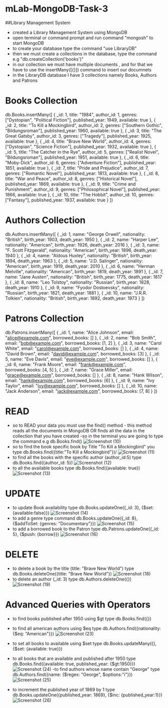 # mLab-MongoDB-Task-3

##Library Management System
- created a Library Management System using MongoDB
- open terminal or command prompt and run command "mongosh" to start MongoDB
- to create your database type the command "use LibraryDB"
- then we must create a collections in the database, type the command e.g "db.createCollection('books')"
- in our collection we must have multiple documents , and for that we have to use the insertMany([{}]) command to insert our documnets
- in the LibraryDB database I have 3 collections namely Books, Authors and Patrons

# Books Collection
 db.Books.insertMany([ { _id: 1, title: "1984", author_id: 1, genres: ["Dystopian", "Political Fiction"], published_year: 1949, available: true }, { _id: 2, title: "To Kill a Mockingbird", author_id: 2, genres: ["Southern Gothic", "Bildungsroman"], published_year: 1960, available: true }, { _id: 3, title: "The Great Gatsby", author_id: 3, genres: ["Tragedy"], published_year: 1925, available: true }, { _id: 4, title: "Brave New World", author_id: 4, genres: ["Dystopian", "Science Fiction"], published_year: 1932, available: true }, { _id: 5, title: "The Catcher in the Rye", author_id: 5, genres: ["Realist Novel", "Bildungsroman"], published_year: 1951, available: true }, { _id: 6, title: "Moby-Dick", author_id: 6, genres: ["Adventure Fiction"], published_year: 1851, available: true }, { _id: 7, title: "Pride and Prejudice", author_id: 7, genres: ["Romantic Novel"], published_year: 1813, available: true }, { _id: 8, title: "War and Peace", author_id: 8, genres: ["Historical Novel"], published_year: 1869, available: true }, { _id: 9, title: "Crime and Punishment", author_id: 9, genres: ["Philosophical Novel"], published_year: 1866, available: true }, { _id: 10, title: "The Hobbit", author_id: 10, genres: ["Fantasy"], published_year: 1937, available: true } ])

 # Authors Collection
 db.Authors.insertMany([ { _id: 1, name: "George Orwell", nationality: "British", birth_year: 1903, death_year: 1950 }, { _id: 2, name: "Harper Lee", nationality: "American", birth_year: 1926, death_year: 2016 }, { _id: 3, name: "F. Scott Fitzgerald", nationality: "American", birth_year: 1896, death_year: 1940 }, { _id: 4, name: "Aldous Huxley", nationality: "British", birth_year: 1894, death_year: 1963 }, { _id: 5, name: "J.D. Salinger", nationality: "American", birth_year: 1919, death_year: 2010 }, { _id: 6, name: "Herman Melville", nationality: "American", birth_year: 1819, death_year: 1891 }, { _id: 7, name: "Jane Austen", nationality: "British", birth_year: 1775, death_year: 1817 }, { _id: 8, name: "Leo Tolstoy", nationality: "Russian", birth_year: 1828, death_year: 1910 }, { _id: 9, name: "Fyodor Dostoevsky", nationality: "Russian", birth_year: 1821, death_year: 1881 }, { _id: 10, name: "J.R.R. Tolkien", nationality: "British", birth_year: 1892, death_year: 1973 } ])

# Patrons Collection
 db.Patrons.insertMany([ { _id: 1, name: "Alice Johnson", email: "alice@example.com", borrowed_books: [] }, { _id: 2, name: "Bob Smith", email: "bob@example.com", borrowed_books: [1, 2] }, { _id: 3, name: "Carol White", email: "carol@example.com", borrowed_books: [] }, { _id: 4, name: "David Brown", email: "david@example.com", borrowed_books: [3] }, { _id: 5, name: "Eve Davis", email: "eve@example.com", borrowed_books: [] }, { _id: 6, name: "Frank Moore", email: "frank@example.com", borrowed_books: [4, 5] }, { _id: 7, name: "Grace Miller", email: "grace@example.com", borrowed_books: [] }, { _id: 8, name: "Hank Wilson", email: "hank@example.com", borrowed_books: [6] }, { _id: 9, name: "Ivy Taylor", email: "ivy@example.com", borrowed_books: [] }, { _id: 10, name: "Jack Anderson", email: "jack@example.com", borrowed_books: [7, 8] } ])

 # READ
 - so to READ your data you must use the find() method - this method reads all the documents in MongoDB OR finds all the data in the collection that you have created
 -so in the terminal you are going to type the command e.g db.Books.find() 
   ![Screenshot (10)](https://github.com/user-attachments/assets/6452015b-955d-43c5-87cc-441f6d5be97e)
 - so to find the book specific book by Title "To Kill a Mockingbird" you type db.Books.find({title:"To Kill a Mockingbird"})/
   ![Screenshot (11)](https://github.com/user-attachments/assets/778902df-ac5e-45f4-9c9f-3feef214da74)
- to find all the books with the specific author (author_id:5) type db.Books.find({author_id: 5})
   ![Screenshot (12)](https://github.com/user-attachments/assets/3955e709-f8b2-4f79-afae-a3621971a457)
- to all the available books type db.Books.find({available: true})
   ![Screenshot (13)](https://github.com/user-attachments/assets/e322dd55-4135-4788-b535-eccf6c47b03e)

# UPDATE
- to update Book availability type db.Books.updateOne({_id: 3}, {$set: {available:false}})
![Screenshot (14)](https://github.com/user-attachments/assets/39f36472-b683-4d0c-bc20-086603caf032)
- to add a genre type command db.Books.updateOne({_id: 8}, {$addToSet: {genres: "Documentary"}})
  ![Screenshot (15)](https://github.com/user-attachments/assets/b06bcffc-6d7d-43f9-b3a6-3f76b82b9852)
- to add a borrowed book to the Patron type db.Patrons.updateOne({_id: 5}, {$push: {borrow}})
  ![Screenshot (16)](https://github.com/user-attachments/assets/5d07b74c-9a2c-4aab-a4d8-42a764665e59)

# DELETE
- to delete a book by the title (title: "Brave New World") type db.Books.deleteOne({title: "Brave New World"})
![Screenshot (18)](https://github.com/user-attachments/assets/e4e215d6-144a-4bd7-b534-4cd565492dfb)
- to delete an author (_id: 3) type db.Authors.deleteOne({})
![Screenshot (19)](https://github.com/user-attachments/assets/2516ec7c-0fd6-4603-ade6-725ef5fef540)

# Advanced Queries with Operators
- to find books published after 1950 using $gt type db.Books.find({})
<!-- ScreenShot -->
- to find all american authors using $eq type db.Authors.find({nationality: {$eq: "American"}})
![Screenshot (23)](https://github.com/user-attachments/assets/289e96f7-6638-4ac4-bb67-d07136232065)
- to set all books to available using $set type db.Books.updateMany({}, {$set: {available: true}})

- to all books that are available and published after 1950 type db.Books.find({available: true, published_year: {$gt:1950}})
![Screenshot (24)](https://github.com/user-attachments/assets/59d22c3a-737f-48b1-919d-25c9cc12c9d5)
-to find authors whose name contain "George" type db.Authors.find({name: {$regex: "George", $options:"i"}})
![Screenshot (25)](https://github.com/user-attachments/assets/99e6b740-bf84-4aa1-8a99-21e60b242241)

- to increment the published year of 1869 by 1 type db.Books.updateOne({published_year: 1869}, {$inc: {published_year:1}})
  ![Screenshot (26)](https://github.com/user-attachments/assets/a3a99dac-9e20-4e7b-bd5f-fecb82e8e1ab)
